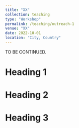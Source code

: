 ```yaml
---
title: "XX"
collection: teaching
type: "Workshop"
permalink: /teaching/outreach-1
venue: "XX"
date: 2022-10-01
location: "City, Country"
---
```


TO BE CONTINUED.

Heading 1
======

Heading 2
======

Heading 3
======
